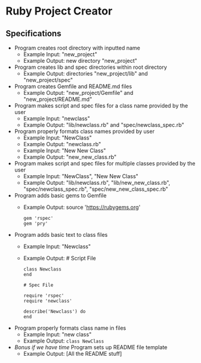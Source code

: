 # Ruby Project Creator

## Specifications

* Program creates root directory with inputted name
  * Example Input: "new_project"
  * Example Output: new directory "new_project"
* Program creates lib and spec directories within root directory
  * Example Output: directories "new_project/lib" and "new_project/spec"
* Program creates Gemfile and README.md files
  * Example Output: "new_project/Gemfile" and "new_project/README.md"
* Program makes script and spec files for a class name provided by the user
  * Example Input: "newclass"
  * Example Output: "lib/newclass.rb" and "spec/newclass_spec.rb"
* Program properly formats class names provided by user
  * Example Input: "NewClass"
  * Example Output: "newclass.rb"
  * Example Input: "New New Class"
  * Example Output: "new_new_class.rb"
* Program makes script and spec files for multiple classes provided by the user
  * Example Input: "NewClass", "New New Class"
  * Example Output: "lib/newclass.rb", "lib/new_new_class.rb", "spec/newclass_spec.rb", "spec/new_new_class_spec.rb"
* Program adds basic gems to Gemfile
  * Example Output:
        source 'https://rubygems.org'

        gem 'rspec'
        gem 'pry'
* Program adds basic text to class files
  * Example Input: "Newclass"
  * Example Output:
        # Script File

        class Newclass
        end

        # Spec File

        require 'rspec'
        require 'newclass'

        describe('Newclass') do
        end
* Program properly formats class name in files
  * Example Input: "new class"
  * Example Output: ```class NewClass```
* _Bonus if we have time_ Program sets up README file template
  * Example Output: [All the README stuff]
